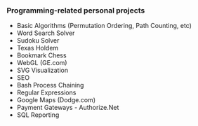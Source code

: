 ### Programming-related personal projects
* Basic Algorithms (Permutation Ordering, Path Counting, etc)
* Word Search Solver
* Sudoku Solver
* Texas Holdem
* Bookmark Chess
* WebGL (GE.com)
* SVG Visualization
* SEO
* Bash Process Chaining
* Regular Expressions
* Google Maps (Dodge.com)
* Payment Gateways - Authorize.Net
* SQL Reporting